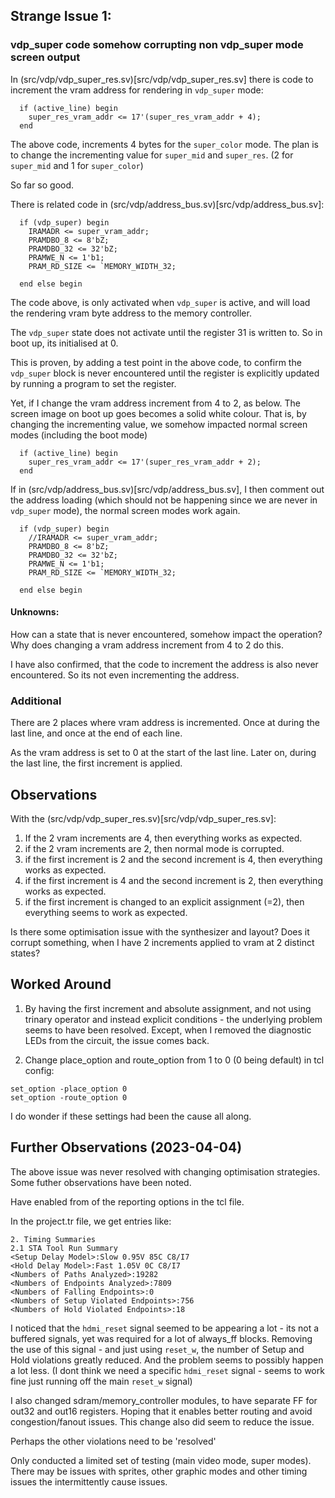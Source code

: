 
## Strange Issue 1:

### vdp_super code somehow corrupting non vdp_super mode screen output

In (src/vdp/vdp_super_res.sv)[src/vdp/vdp_super_res.sv] there is code to increment the vram address for rendering in `vdp_super` mode:

```
  if (active_line) begin
    super_res_vram_addr <= 17'(super_res_vram_addr + 4);
  end
```

The above code, increments 4 bytes for the `super_color` mode.  The plan is to change the incrementing value for `super_mid` and `super_res`.  (2 for `super_mid` and 1 for `super_color`)

So far so good.

There is related code in (src/vdp/address_bus.sv)[src/vdp/address_bus.sv]:

```
  if (vdp_super) begin
    IRAMADR <= super_vram_addr;
    PRAMDBO_8 <= 8'bZ;
    PRAMDBO_32 <= 32'bZ;
    PRAMWE_N <= 1'b1;
    PRAM_RD_SIZE <= `MEMORY_WIDTH_32;

  end else begin
```

The code above, is only activated when `vdp_super` is active, and will load the rendering vram byte address to the memory controller.

The `vdp_super` state does not activate until the register 31 is written to.  So in boot up, its initialised at 0.

This is proven, by adding a test point in the above code, to confirm the `vdp_super` block is never encountered until the register is explicitly updated by running a program to set the register.

Yet, if I change the vram address increment from 4 to 2, as below.  The screen image on boot up goes becomes a solid white colour.  That is, by changing the incrementing value, we somehow impacted normal screen modes (including the boot mode)

```
  if (active_line) begin
    super_res_vram_addr <= 17'(super_res_vram_addr + 2);
  end
```

If in (src/vdp/address_bus.sv)[src/vdp/address_bus.sv], I then comment out the address loading (which should not be happening since we are never in `vdp_super` mode), the normal screen modes work again.

```
  if (vdp_super) begin
    //IRAMADR <= super_vram_addr;
    PRAMDBO_8 <= 8'bZ;
    PRAMDBO_32 <= 32'bZ;
    PRAMWE_N <= 1'b1;
    PRAM_RD_SIZE <= `MEMORY_WIDTH_32;

  end else begin
```

#### Unknowns:

How can a state that is never encountered, somehow impact the operation?  Why does changing a vram address increment from 4 to 2 do this.

I have also confirmed, that the code to increment the address is also never encountered.  So its not even incrementing the address.

### Additional

There are 2 places where vram address is incremented.  Once at during the last line, and once at the end of each line.

As the vram address is set to 0 at the start of the last line.  Later on, during the last line, the first increment is applied.

## Observations

With the (src/vdp/vdp_super_res.sv)[src/vdp/vdp_super_res.sv]:
1. If the 2 vram increments are 4, then everything works as expected.
2. if the 2 vram increments are 2, then normal mode is corrupted.
3. if the first increment is 2 and the second increment is 4, then everything works as expected.
4. if the first increment is 4 and the second increment is 2, then everything works as expected.
5. if the first increment is changed to an explicit assignment (=2), then everything seems to work as expected.


Is there some optimisation issue with the synthesizer and layout?  Does it corrupt something, when I have 2 increments applied to vram at 2 distinct states?

## Worked Around

1. By having the first increment and absolute assignment, and not using trinary operator and instead explicit conditions - the underlying problem seems to have been resolved.  Except, when I removed the diagnostic LEDs from the circuit, the issue comes back.

2. Change place_option and route_option from 1 to 0 (0 being default) in tcl config:

```
set_option -place_option 0
set_option -route_option 0
```

  I do wonder if these settings had been the cause all along.

## Further Observations (2023-04-04)

The above issue was never resolved with changing optimisation strategies.  Some futher observations have been noted.

Have enabled from of the reporting options in the tcl file.

In the project.tr file, we get entries like:

```
2. Timing Summaries
2.1 STA Tool Run Summary
<Setup Delay Model>:Slow 0.95V 85C C8/I7
<Hold Delay Model>:Fast 1.05V 0C C8/I7
<Numbers of Paths Analyzed>:19282
<Numbers of Endpoints Analyzed>:7809
<Numbers of Falling Endpoints>:0
<Numbers of Setup Violated Endpoints>:756
<Numbers of Hold Violated Endpoints>:18
```

I noticed that the `hdmi_reset` signal seemed to be appearing a lot - its not a buffered signals, yet was required for a lot of always_ff blocks.  Removing the use of this signal - and just using `reset_w`, the number of Setup and Hold violations greatly reduced. And the problem seems to possibly happen a lot less.  (I dont think we need a specific `hdmi_reset` signal - seems to work fine just running off the main `reset_w` signal)

I also changed sdram/memory_controller modules, to have separate FF for out32 and out16 registers.  Hoping that it enables better routing and avoid congestion/fanout issues.  This change also did seem to reduce the issue.

Perhaps the other violations need to be 'resolved'

Only conducted a limited set of testing (main video mode, super modes).  There may be issues with sprites, other graphic modes and other timing issues the intermittently cause issues.

